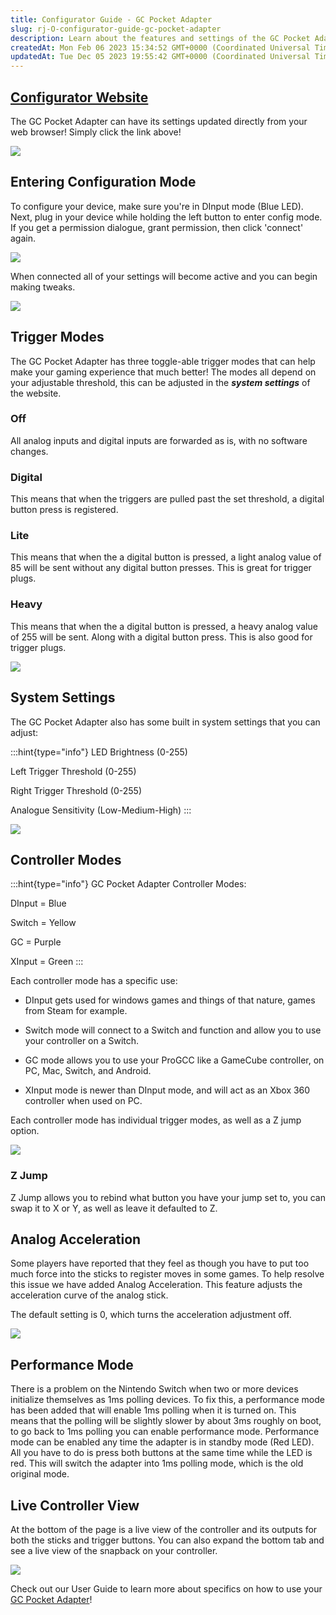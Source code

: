 ```yaml
---
title: Configurator Guide - GC Pocket Adapter
slug: rj-O-configurator-guide-gc-pocket-adapter
description: Learn about the features and settings of the GC Pocket Adapter, a convenient adapter that enables users to update their gaming device settings via a web browser. With three trigger modes, customizable controller modes, and adjustable buttons, this documen
createdAt: Mon Feb 06 2023 15:34:52 GMT+0000 (Coordinated Universal Time)
updatedAt: Tue Dec 05 2023 19:55:42 GMT+0000 (Coordinated Universal Time)
---
```


## [Configurator Website](https://handheldlegend.github.io/gcp_config.html)

The GC Pocket Adapter can have its settings updated directly from your web browser! Simply click the link above!

![](https://i.imgur.com/BhkbZQP.jpeg)

## Entering Configuration Mode

To configure your device, make sure you're in DInput mode (Blue LED). Next, plug in your device while holding the left button to enter config mode. If you get a permission dialogue, grant permission, then click 'connect' again.

![](../../assets/YonGyL92bpSN5TdE8Ep3Z_firmware-updater-guide-photo2.jpg)

When connected all of your settings will become active and you can begin making tweaks.

![](https://i.imgur.com/Cc0G0c9.png)

## Trigger Modes

The GC Pocket Adapter has three toggle-able trigger modes that can help make your gaming experience that much better! The modes all depend on your adjustable threshold, this can be adjusted in the ***system settings*** of the website.&#x20;

### Off

All analog inputs and digital inputs are forwarded as is, with no software changes.

### Digital

This means that when the triggers are pulled past the set threshold, a digital button press is registered.&#x20;

### Lite

This means that when the a digital button is pressed, a light analog value of 85 will be sent without any digital button presses. This is great for trigger plugs.&#x20;

### Heavy

This means that when the a digital button is pressed, a heavy analog value of 255 will be sent. Along with a digital button press. This is also good for trigger plugs.

![](https://i.imgur.com/yubIbGO.png)

## System Settings

The GC Pocket Adapter also has some built in system settings that you can adjust:

:::hint{type="info"}
LED Brightness (0-255)

Left Trigger Threshold (0-255)&#x20;

Right Trigger Threshold (0-255)

Analogue Sensitivity (Low-Medium-High)
:::

![](https://i.imgur.com/ZNR6TNF.png)

## Controller Modes

:::hint{type="info"}
GC Pocket Adapter Controller Modes:

DInput = Blue

Switch = Yellow

GC = Purple&#x20;

XInput = Green
:::

Each controller mode has a specific use:&#x20;

*   DInput gets used for windows games and things of that nature, games from Steam for example. &#x20;

*   Switch mode will connect to a Switch and function and allow you to use your controller on a Switch.

*   GC mode allows you to use your ProGCC like a GameCube controller, on PC, Mac, Switch, and Android.&#x20;

*   XInput mode is newer than DInput mode, and will act as an Xbox 360 controller when used on PC.&#x20;

Each controller mode has individual trigger modes, as well as a Z jump option.&#x20;

![](https://i.imgur.com/vkJ1tWR.png)

### Z Jump

Z Jump allows you to rebind what button you have your jump set to, you can swap it to X or Y, as well as leave it defaulted to Z.

## Analog Acceleration

Some players have reported that they feel as though you have to put too much force into the sticks to register moves in some games. To help resolve this issue we have added Analog Acceleration. This feature adjusts the acceleration curve of the analog stick.&#x20;

The default setting is 0, which turns the acceleration adjustment off.&#x20;

![](https://i.imgur.com/Ayyz7M0.png)

## Performance Mode

There is a problem on the Nintendo Switch when two or more devices initialize themselves as 1ms polling devices. To fix this, a performance mode has been added that will enable 1ms polling when it is turned on. This means that the polling will be slightly slower by about 3ms roughly on boot, to go back to 1ms polling you can enable performance mode. Performance mode can be enabled any time the adapter is in standby mode (Red LED). All you have to do is press both buttons at the same time while the LED is red. This will switch the adapter into 1ms polling mode, which is the old original mode.&#x20;

## Live Controller View&#x20;

At the bottom of the page is a live view of the controller and its outputs for both the sticks and trigger buttons. You can also expand the bottom tab and see a live view of the snapback on your controller.&#x20;

![](https://i.imgur.com/DLTdpdB.png)

Check out our User Guide to learn more about specifics on how to use your [GC Pocket Adapter](https://wiki.handheldlegend.com/user-guide-gc-pocket-adapter)!&#x20;
